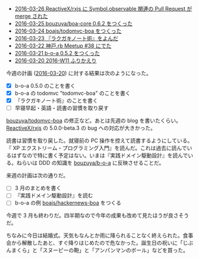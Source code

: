 - [2016-03-26 ReactiveX/rxjs に Symbol.observable 関連の Pull Request が merge された][2016-03-26]
- [2016-03-25 bouzuya/boa-core 0.6.2 をつくった][2016-03-25]
- [2016-03-24 boajs/todomvc-boa をつくった][2016-03-24]
- [2016-03-23 『ラクガキノート術』をよんだ][2016-03-23]
- [2016-03-22 神戸.rb Meetup #38 にでた][2016-03-22]
- [2016-03-21 b-o-a 0.5.2 をつくった][2016-03-21]
- [2016-03-20 2016-W11 ふりかえり][2016-03-20]

今週の計画 ([2016-03-20][]) に対する結果は次のようになった。

- [x] b-o-a 0.5.0 のことを書く
- [x] b-o-a の todomvc "todomvc-boa" のことを書く
- [x] 『ラクガキノート術』のことを書く
- [ ] 早寝早起・英語・読書の習慣を取り戻す

[bouzuya/todomvc-boa][] の修正など。あとは先週の blog を書いたくらい。[ReactiveX/rxjs][] の 5.0.0-beta.3 の bug への対応が大きかった。

読書は習慣を取り戻した。就寝前の PC 操作を控えて読書するようにしている。『 XP エクストリーム・プログラミング入門』を読んだ。これは過去に読んでいるはずなので特に書く予定はない。いまは『実践ドメイン駆動設計』を読んでいる。ねらいは DDD の知識を [bouzuya/b-o-a][] に反映させることだ。

来週の計画は次の通りだ。

- [ ] 3 月のまとめを書く
- [ ] 『実践ドメイン駆動設計』を読む
- [ ] b-o-a の例 [boajs/hackernews-boa][] をつくる

今週で 3 月も終わりだ。四半期なので今年の成果も改めて見たほうが良さそうだ。

ちなみに今日は結婚式。天気もなんとか雨に降られることなく終えられた。食事会から解散したあと、すぐ降りはじめたので危なかった。誕生日の祝いに「じぶんまくら」と「スヌーピーの鞄」と「アンパンマンのボール」などを買った。

[2016-03-20]: http://blog.bouzuya.net/2016/03/20/
[2016-03-21]: http://blog.bouzuya.net/2016/03/21/
[2016-03-22]: http://blog.bouzuya.net/2016/03/22/
[2016-03-23]: http://blog.bouzuya.net/2016/03/23/
[2016-03-24]: http://blog.bouzuya.net/2016/03/24/
[2016-03-25]: http://blog.bouzuya.net/2016/03/25/
[2016-03-26]: http://blog.bouzuya.net/2016/03/26/
[ReactiveX/rxjs]: https://github.com/ReactiveX/rxjs
[boajs/hackernews-boa]: https://github.com/boajs/hackernews-boa
[bouzuya/b-o-a]: https://github.com/bouzuya/b-o-a
[bouzuya/todomvc-boa]: https://github.com/bouzuya/todomvc-boa
